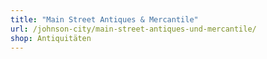 ```yaml
---
title: "Main Street Antiques & Mercantile"
url: /johnson-city/main-street-antiques-und-mercantile/
shop: Antiquitäten
---
```

